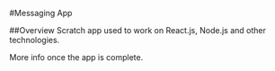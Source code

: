 #Messaging App

##Overview
Scratch app used to work on React.js, Node.js and other technologies. 

More info once the app is complete. 